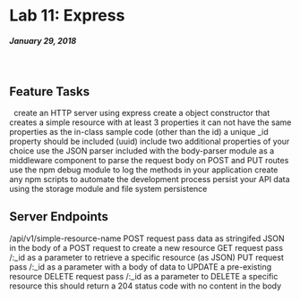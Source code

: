 # Lab 11: Express
##### January 29, 2018
&nbsp;

## Feature Tasks
&nbsp;
create an HTTP server using express
create a object constructor that creates a simple resource with at least 3 properties
it can not have the same properties as the in-class sample code (other than the id)
a unique _id property should be included (uuid)
include two additional properties of your choice
use the JSON parser included with the body-parser module as a middleware component to parse the request body on POST and PUT routes
use the npm debug module to log the methods in your application
create any npm scripts to automate the development process
persist your API data using the storage module and file system persistence
&nbsp;
## Server Endpoints
/api/v1/simple-resource-name
POST request
pass data as stringifed JSON in the body of a POST request to create a new resource
GET request
pass /:_id as a parameter to retrieve a specific resource (as JSON)
PUT request
pass /:_id as a parameter with a body of data to UPDATE a pre-existing resource
DELETE request
pass /:_id as a parameter to DELETE a specific resource
this should return a 204 status code with no content in the body